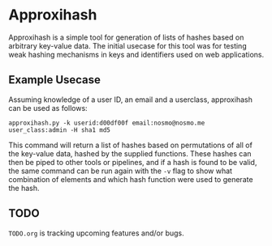 Approxihash
========

Approxihash is a simple tool for generation of lists of hashes based on
arbitrary key-value data. The initial usecase for this tool was for
testing weak hashing mechanisms in keys and identifiers used on
web applications.

Example Usecase
--------

Assuming knowledge of a user ID, an email and a userclass, approxihash
can be used as follows:

```approxihash.py -k userid:d00df00f email:nosmo@nosmo.me user_class:admin -H sha1 md5```

This command will return a list of hashes based on permutations of all
of the key-value data, hashed by the supplied functions. These hashes
can then be piped to other tools or pipelines, and if a hash is found
to be valid, the same command can be run again with the ```-v``` flag
to show what combination of elements and which hash function were used
to generate the hash.

TODO
-------
```TODO.org``` is tracking upcoming features and/or bugs.
